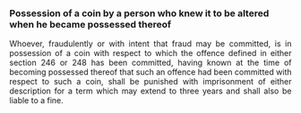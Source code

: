 ### Possession of a coin by a person who knew it to be altered when he became possessed thereof
<div style="text-align: justify">

Whoever, fraudulently or with intent that fraud may be committed, is in possession of a coin with respect to which the offence defined in either section 246 or 248 has been committed, having known at the time of becoming possessed thereof that such an offence had been committed with respect to such a coin, shall be punished with imprisonment of either description for a term which may extend to three years and shall also be liable to a fine.

</div>
